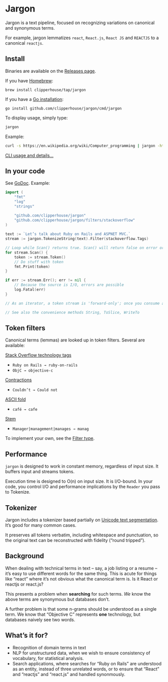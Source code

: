 # Jargon

Jargon is a text pipeline, focused on recognizing variations on canonical and synonymous terms.

For example, jargon lemmatizes `react`, `React.js`, `React JS` and `REACTJS` to a canonical `reactjs`.

## Install

Binaries are available on the [Releases page](https://github.com/clipperhouse/jargon/releases).

If you have [Homebrew](https://brew.sh):
```
brew install clipperhouse/tap/jargon
```

If you have a [Go installation](https://golang.org/doc/install):
```
go install github.com/clipperhouse/jargon/cmd/jargon
```

To display usage, simply type:

```bash
jargon
```

Example:

```bash
curl -s https://en.wikipedia.org/wiki/Computer_programming | jargon -html -stack -lemmas -lines
```

[CLI usage and details...](https://github.com/clipperhouse/jargon/tree/master/cmd/jargon)

## In your code

See [GoDoc](https://godoc.org/github.com/clipperhouse/jargon). Example:

```go
import (
	"fmt"
	"log"
	"strings"

	"github.com/clipperhouse/jargon"
	"github.com/clipperhouse/jargon/filters/stackoverflow"
)
 
text := `Let’s talk about Ruby on Rails and ASPNET MVC.`
stream := jargon.TokenizeString(text).Filter(stackoverflow.Tags)

// Loop while Scan() returns true. Scan() will return false on error or end of tokens.
for stream.Scan() {
	token := stream.Token()
	// Do stuff with token
	fmt.Print(token)
}

if err := stream.Err(); err != nil {
	// Because the source is I/O, errors are possible
	log.Fatal(err)
}

// As an iterator, a token stream is 'forward-only'; once you consume a token, you can't go back.

// See also the convenience methods String, ToSlice, WriteTo
```

## Token filters

Canonical terms (lemmas) are looked up in token filters. Several are available:

[Stack Overflow technology tags](https://pkg.go.dev/github.com/clipperhouse/jargon/filters/stackoverflow)
  - `Ruby on Rails → ruby-on-rails`
  - `ObjC → objective-c`

[Contractions](https://pkg.go.dev/github.com/clipperhouse/jargon/filters/contractions)
  - `Couldn’t → Could not`

[ASCII fold](https://pkg.go.dev/github.com/clipperhouse/jargon/filters/ascii)
  - `café → cafe`

[Stem](https://pkg.go.dev/github.com/clipperhouse/jargon/filters/stemmer)
  - `Manager|management|manages → manag`

To implement your own, see the [Filter type](https://godoc.org/github.com/clipperhouse/jargon/#Filter).

## Performance

`jargon` is designed to work in constant memory, regardless of input size. It buffers input and streams tokens.

Execution time is designed to O(n) on input size. It is I/O-bound. In your code, you control I/O and performance implications by the `Reader` you pass to Tokenize.

## Tokenizer

Jargon includes a tokenizer based partially on [Unicode text segmentation](https://unicode.org/reports/tr29/). It’s good for many common cases.

It preserves all tokens verbatim, including whitespace and punctuation, so the original text can be reconstructed with fidelity (“round tripped”).

## Background

When dealing with technical terms in text – say, a job listing or a resume – it’s easy to use different words for the same thing. This is acute for things like “react” where it’s not obvious what the canonical term is. Is it React or reactjs or react.js?

This presents a problem when **searching** for such terms. _We_ know the above terms are synonymous but databases don’t.

A further problem is that some n-grams should be understood as a single term. We know that “Objective C” represents **one** technology, but databases naively see two words.

## What’s it for?

- Recognition of domain terms in text
- NLP for unstructured data, when we wish to ensure consistency of vocabulary, for statistical analysis.
- Search applications, where searches for “Ruby on Rails” are understood as an entity, instead of three unrelated words, or to ensure that “React” and “reactjs” and “react.js” and handled synonmously.
